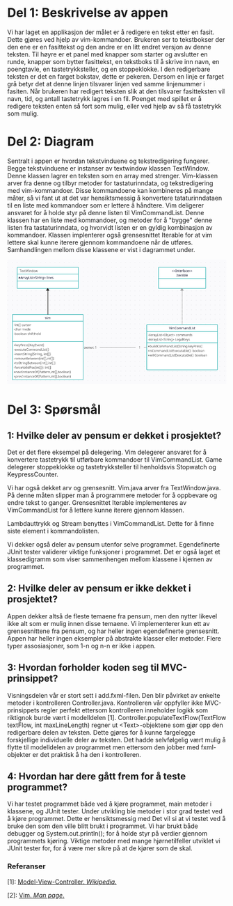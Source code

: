 # Del 1: Beskrivelse av appen
Vi har laget en applikasjon der målet er å redigere en tekst etter en fasit.
Dette gjøres ved hjelp av vim-kommandoer.
Brukeren ser to tekstbokser der den ene er en fasittekst og den andre er en litt endret versjon av denne teksten.
Til høyre er et panel med knapper som starter og avslutter en runde, knapper som bytter fasittekst, en tekstboks til å skrive inn navn, en poengtavle, en tastetrykksteller, og en stoppeklokke.
I den redigerbare teksten er det en farget bokstav, dette er pekeren.
Dersom en linje er farget grå betyr det at denne linjen tilsvarer linjen ved samme linjenummer i fasiten.
Når brukeren har redigert teksten slik at den tilsvarer fasitteksten vil navn, tid, og antall tastetrykk lagres i en fil.
Poenget med spillet er å redigere teksten enten så fort som mulig, eller ved hjelp av så få tastetrykk som mulig.

# Del 2: Diagram

Sentralt i appen er hvordan tekstvinduene og tekstredigering fungerer.
Begge tekstvinduene er instanser av textwindow klassen TextWindow.
Denne klassen lagrer en teksten som en array med strenger.
Vim-klassen arver fra denne og tilbyr metoder for tastaturinndata, og tekstredigering med vim-kommandoer.
Disse kommandoene kan kombineres på mange måter, så vi fant ut at det var hensiktsmessig å konvertere tataturinndataen til en liste med kommandoer som er lettere å håndtere.
Vim deligerer ansvaret for å holde styr på denne listen til VimCommandList.
Denne klassen har en liste med kommandoer, og metoder for å "bygge" denne listen fra tastaturinndata, og hvorvidt listen er en gyldig kombinasjon av kommandoer.
Klassen implenterer også grensesnittet Iterable for at vim lettere skal kunne iterere gjennom kommandoene når de utføres.
Samhandlingen mellom disse klassene er vist i dagrammet under.

![klassediagram for text window, vim, og vim command list](klassediagram.png "Klassediagram")


# Del 3: Spørsmål
## 1: Hvilke deler av pensum er dekket i prosjektet?
Det er det flere eksempel på delegering.
Vim delegerer ansvaret for å konvertere tastetrykk til utførbare kommandoer til VimCommandList.
Game delegerer stoppeklokke og tastetrykksteller til henholdsvis Stopwatch og KeypressCounter.

Vi har også dekket arv og grensesnitt.
Vim.java arver fra TextWindow.java.
På denne måten slipper man å programmere metoder for å oppbevare og endre tekst to ganger.
Grensesnittet Iterable implementeres av VimCommandList for å lettere kunne iterere gjennom klassen.

Lambdauttrykk og Stream benyttes i VimCommandList.
Dette for å finne siste element i kommandolisten.

Vi dekker også deler av pensum utenfor selve programmet.
Egendefinerte JUnit tester validerer viktige funksjoner i programmet.
Det er også laget et klassedigramm som viser sammenhengen mellom klassene i kjernen av programmet.


## 2: Hvilke deler av pensum er ikke dekket i prosjektet?
Appen dekker altså de fleste temaene fra pensum, men den nytter likevel ikke alt som er mulig innen disse temaene.
Vi implementerer kun ett av grensesnittene fra pensum, og har heller ingen egendefinerte grensesnitt.
Appen har heller ingen eksempler på abstrakte klasser eller metoder. 
Flere typer assosiasjoner, som 1-n og n-n er ikke i appen.



## 3: Hvordan forholder koden seg til MVC-prinsippet?
Visningsdelen vår er stort sett i add.fxml-filen.
Den blir påvirket av enkelte metoder i kontrolleren Controller.java.
Kontrolleren vår oppfyller ikke MVC-prinsippets regler perfekt ettersom kontrolleren inneholder logikk som riktignok burde vært i modelldelen [1].
Controller.populateTextFlow(TextFlow textFlow, int maxLineLength) regner ut \<Text\>-objektene som gjør opp den redigerbare delen av teksten.
Dette gjøres for å kunne fargelegge forskjellige individuelle deler av teksten.
Det hadde selvfølgelig vært mulig å flytte til modelldelen av programmet men ettersom den jobber med fxml-objekter er det praktisk å ha den i kontrolleren.

## 4: Hvordan har dere gått frem for å teste programmet?
Vi har testet programmet både ved å kjøre programmet, main metoder i klassene, og JUnit tester.
Under utvikling ble metoder i stor grad testet ved å kjøre programmet. 
Dette er hensiktsmessig med 
Det vil si at vi testet ved å bruke den som den ville blitt brukt i programmet.
Vi har brukt både debugger og System.out.println(); for å holde styr på verdier gjennom programmets kjøring.
Viktige metoder med mange hjørnetilfeller utviklet vi JUnit tester for, for å være mer sikre på at de kjører som de skal.

### Referanser
[1]: [Model-View-Controller. *Wikipedia*.](https://en.wikipedia.org/wiki/Model%E2%80%93view%E2%80%93controller)

[2]: [Vim. *Man page*.](https://manpages.org/vim)